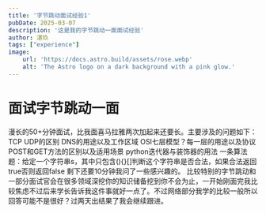 ```yaml
---
title: '字节跳动面试经验1'
pubDate: 2025-03-07
description: '这是我的字节跳动一面面试经验'
author: 湛玖
tags: ["experience"]
image:
    url: 'https://docs.astro.build/assets/rose.webp'
    alt: 'The Astro logo on a dark background with a pink glow.'
---
```

# 面试字节跳动一面
漫长的50+分钟面试，比我面喜马拉雅两次加起来还要长。主要涉及的问题如下：
TCP UDP的区别
DNS的用途以及工作区域
OSI七层模型？每一层的用途以及协议
POST和GET方法的区别以及适用场景
python迭代器与装饰器的用法
一条算法题：给定一个字符串s，其中只包含(){}[]判断这个字符串是否合法，如果合法返回true否则返回false
剩下还要10分钟我问了一些感兴趣的。
比较特别的字节跳动和一部分面试官会在很多领域深挖你的知识储备挖到你不会为止，一开始刚面完我比较焦虑不过后来学长告诉我这件事就好一点了。不过网络部分我学的比较一般所以回答可能不是很好？过两天出结果了我会继续跟进。